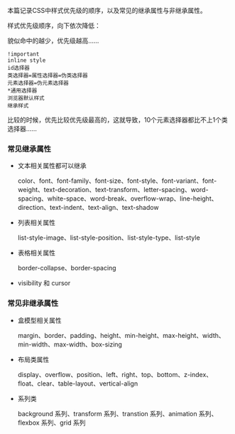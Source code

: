 本篇记录CSS中样式优先级的顺序，以及常见的继承属性与非继承属性。

样式优先级顺序，向下依次降低：

貌似命中的越少，优先级越高……

```
!important
inline style
id选择器
类选择器=属性选择器=伪类选择器
元素选择器=伪元素选择器
*通用选择器
浏览器默认样式
继承样式
```

比较的时候，优先比较优先级最高的，这就导致，10个元素选择器都比不上1个类选择器……

 

### 常见继承属性

- 文本相关属性都可以继承

     color、font、font-family、font-size、font-style、font-variant、font-weight、text-decoration、text-transform、letter-spacing、word-spacing、white-space、word-break、overflow-wrap、line-height、direction、text-indent、text-align、text-shadow

- 列表相关属性

    list-style-image、list-style-position、list-style-type、list-style

- 表格相关属性

    border-collapse、border-spacing

- visibility 和 cursor

### 常见非继承属性

- 盒模型相关属性

    margin、border、padding、height、min-height、max-height、width、min-width、max-width、box-sizing

- 布局类属性

    display、overflow、position、left、right、top、bottom、z-index、float、clear、table-layout、vertical-align

- 系列类

    background 系列、transform 系列、transtion 系列、animation 系列、flexbox 系列、grid 系列